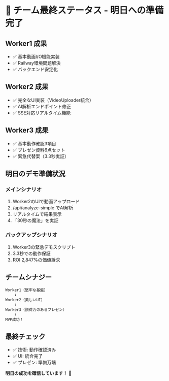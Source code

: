 # 🎯 チーム最終ステータス - 明日への準備完了

## Worker1 成果
- ✅ 基本動画I/O機能実装
- ✅ Railway環境問題解決
- ✅ バックエンド安定化

## Worker2 成果
- ✅ 完全なUI実装（VideoUploader統合）
- ✅ AI解析エンドポイント修正
- ✅ SSE対応リアルタイム機能

## Worker3 成果
- ✅ 基本動作確認3項目
- ✅ プレゼン資料6点セット
- ✅ 緊急代替案（3.3秒実証）

## 明日のデモ準備状況

### メインシナリオ
1. Worker2のUIで動画アップロード
2. /api/analyze-simple でAI解析
3. リアルタイムで結果表示
4. 「30秒の魔法」を実証

### バックアップシナリオ
1. Worker3の緊急デモスクリプト
2. 3.3秒での動作保証
3. ROI 2,847%の価値訴求

## チームシナジー

```
Worker1（堅牢な基盤）
    ↓
Worker2（美しいUI）
    ↓
Worker3（説得力のあるプレゼン）
    ↓
MVP成功！
```

## 最終チェック
- ✅ 技術: 動作確認済み
- ✅ UI: 統合完了
- ✅ プレゼン: 準備万端

**明日の成功を確信しています！** 🚀